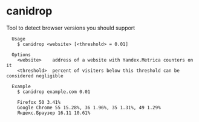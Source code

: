 canidrop
========

Tool to detect browser versions you should support


```
  Usage
    $ canidrop <website> [<threshold> = 0.01]

  Options
    <website>    address of a website with Yandex.Metrica counters on it
    <threshold>  percent of visiters below this threshold can be considered negligible

  Example
    $ canidrop example.com 0.01

    Firefox 50 3.41%
    Google Chrome 55 15.28%, 36 1.96%, 35 1.31%, 49 1.29%
    Яндекс.Браузер 16.11 10.61%
```

